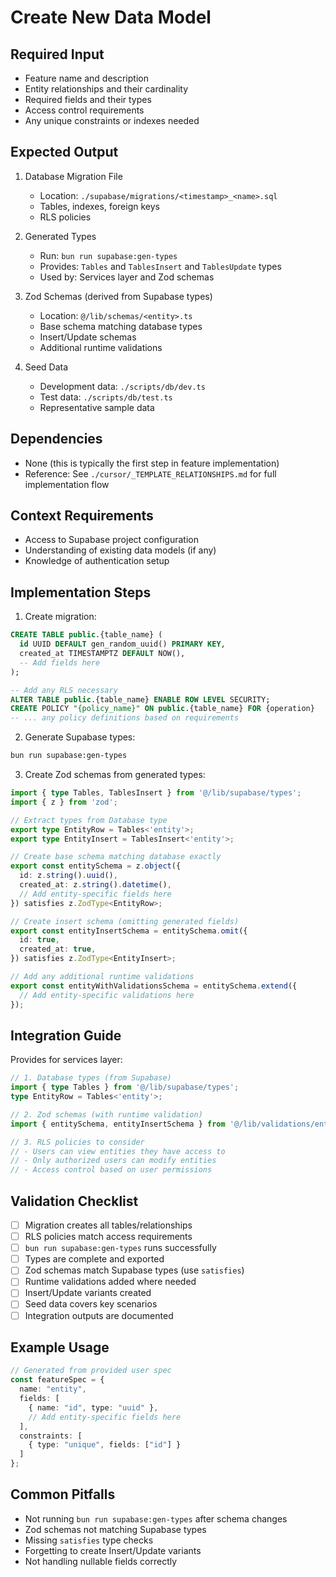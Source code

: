 # Create New Data Model

## Required Input
- Feature name and description
- Entity relationships and their cardinality
- Required fields and their types
- Access control requirements
- Any unique constraints or indexes needed

## Expected Output
1. Database Migration File
   - Location: `./supabase/migrations/<timestamp>_<name>.sql`
   - Tables, indexes, foreign keys
   - RLS policies

2. Generated Types
   - Run: `bun run supabase:gen-types`
   - Provides: `Tables` and `TablesInsert` and `TablesUpdate` types
   - Used by: Services layer and Zod schemas

3. Zod Schemas (derived from Supabase types)
   - Location: `@/lib/schemas/<entity>.ts`
   - Base schema matching database types
   - Insert/Update schemas
   - Additional runtime validations

4. Seed Data
   - Development data: `./scripts/db/dev.ts`
   - Test data: `./scripts/db/test.ts`
   - Representative sample data


## Dependencies
- None (this is typically the first step in feature implementation)
- Reference: See `./cursor/_TEMPLATE_RELATIONSHIPS.md` for full implementation flow

## Context Requirements
- Access to Supabase project configuration
- Understanding of existing data models (if any)
- Knowledge of authentication setup

## Implementation Steps
1. Create migration:
```sql:./supabase/migrations/<timestamp>_<name>.sql
CREATE TABLE public.{table_name} (
  id UUID DEFAULT gen_random_uuid() PRIMARY KEY,
  created_at TIMESTAMPTZ DEFAULT NOW(),
  -- Add fields here
);

-- Add any RLS necessary
ALTER TABLE public.{table_name} ENABLE ROW LEVEL SECURITY;
CREATE POLICY "{policy_name}" ON public.{table_name} FOR {operation}
-- ... any policy definitions based on requirements
```

2. Generate Supabase types:
```bash
bun run supabase:gen-types
```

3. Create Zod schemas from generated types:
```typescript
import { type Tables, TablesInsert } from '@/lib/supabase/types';
import { z } from 'zod';

// Extract types from Database type
export type EntityRow = Tables<'entity'>;
export type EntityInsert = TablesInsert<'entity'>;

// Create base schema matching database exactly
export const entitySchema = z.object({
  id: z.string().uuid(),
  created_at: z.string().datetime(),
  // Add entity-specific fields here
}) satisfies z.ZodType<EntityRow>;

// Create insert schema (omitting generated fields)
export const entityInsertSchema = entitySchema.omit({
  id: true,
  created_at: true,
}) satisfies z.ZodType<EntityInsert>;

// Add any additional runtime validations
export const entityWithValidationsSchema = entitySchema.extend({
  // Add entity-specific validations here
});
```

## Integration Guide
Provides for services layer:
```typescript
// 1. Database types (from Supabase)
import { type Tables } from '@/lib/supabase/types';
type EntityRow = Tables<'entity'>;

// 2. Zod schemas (with runtime validation)
import { entitySchema, entityInsertSchema } from '@/lib/validations/entity';

// 3. RLS policies to consider
// - Users can view entities they have access to
// - Only authorized users can modify entities
// - Access control based on user permissions
```

## Validation Checklist
- [ ] Migration creates all tables/relationships
- [ ] RLS policies match access requirements
- [ ] `bun run supabase:gen-types` runs successfully
- [ ] Types are complete and exported
- [ ] Zod schemas match Supabase types (use `satisfies`)
- [ ] Runtime validations added where needed
- [ ] Insert/Update variants created
- [ ] Seed data covers key scenarios
- [ ] Integration outputs are documented

## Example Usage
```typescript
// Generated from provided user spec
const featureSpec = {
  name: "entity",
  fields: [
    { name: "id", type: "uuid" },
    // Add entity-specific fields here
  ],
  constraints: [
    { type: "unique", fields: ["id"] }
  ]
};

```
## Common Pitfalls
- Not running `bun run supabase:gen-types` after schema changes
- Zod schemas not matching Supabase types
- Missing `satisfies` type checks
- Forgetting to create Insert/Update variants
- Not handling nullable fields correctly

